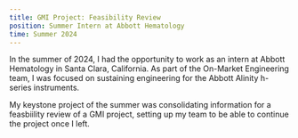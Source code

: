 ```yaml
---
title: GMI Project: Feasibility Review
position: Summer Intern at Abbott Hematology
time: Summer 2024
---
```


In the summer of 2024, I had the opportunity to work as an intern at Abbott Hematology in Santa Clara, California. As part of the On-Market Engineering team, I was focused on sustaining engineering for the Abbott Alinity h-series instruments.

My keystone project of the summer was consolidating information for a feasbiility review of a GMI project, setting up my team to be able to continue the project once I left.
